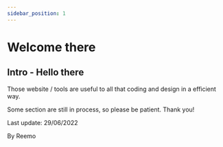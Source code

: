 ```yaml
---
sidebar_position: 1
---
```


# Welcome there

## Intro - Hello there
  
Those website / tools are useful to all that coding and design in a efficient way.  

Some section are still in process, so please be patient. Thank you!

Last update: 29/06/2022  

By Reemo    


